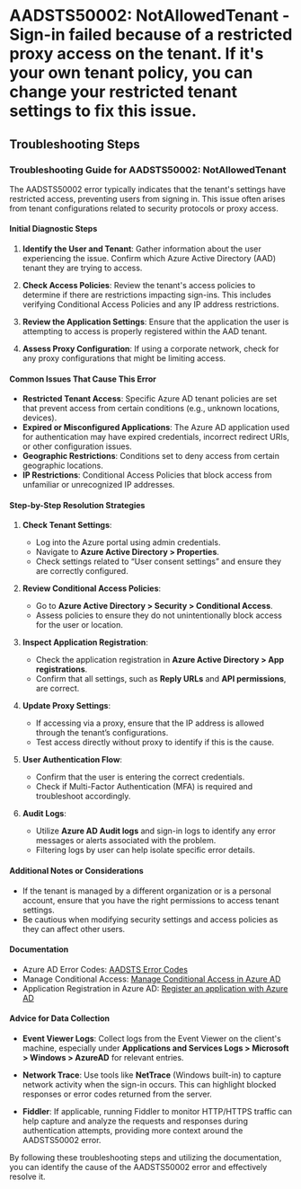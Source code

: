 
# AADSTS50002: NotAllowedTenant - Sign-in failed because of a restricted proxy access on the tenant. If it's your own tenant policy, you can change your restricted tenant settings to fix this issue.


## Troubleshooting Steps
### Troubleshooting Guide for AADSTS50002: NotAllowedTenant

The AADSTS50002 error typically indicates that the tenant's settings have restricted access, preventing users from signing in. This issue often arises from tenant configurations related to security protocols or proxy access.

#### Initial Diagnostic Steps
1. **Identify the User and Tenant**: Gather information about the user experiencing the issue. Confirm which Azure Active Directory (AAD) tenant they are trying to access.
   
2. **Check Access Policies**: Review the tenant's access policies to determine if there are restrictions impacting sign-ins. This includes verifying Conditional Access Policies and any IP address restrictions.

3. **Review the Application Settings**: Ensure that the application the user is attempting to access is properly registered within the AAD tenant.

4. **Assess Proxy Configuration**: If using a corporate network, check for any proxy configurations that might be limiting access.

#### Common Issues That Cause This Error
- **Restricted Tenant Access**: Specific Azure AD tenant policies are set that prevent access from certain conditions (e.g., unknown locations, devices).
- **Expired or Misconfigured Applications**: The Azure AD application used for authentication may have expired credentials, incorrect redirect URIs, or other configuration issues.
- **Geographic Restrictions**: Conditions set to deny access from certain geographic locations.
- **IP Restrictions**: Conditional Access Policies that block access from unfamiliar or unrecognized IP addresses.

#### Step-by-Step Resolution Strategies
1. **Check Tenant Settings**:
    - Log into the Azure portal using admin credentials.
    - Navigate to **Azure Active Directory > Properties**.
    - Check settings related to “User consent settings” and ensure they are correctly configured.

2. **Review Conditional Access Policies**:
    - Go to **Azure Active Directory > Security > Conditional Access**.
    - Assess policies to ensure they do not unintentionally block access for the user or location.

3. **Inspect Application Registration**:
    - Check the application registration in **Azure Active Directory > App registrations**.
    - Confirm that all settings, such as **Reply URLs** and **API permissions**, are correct.

4. **Update Proxy Settings**:
    - If accessing via a proxy, ensure that the IP address is allowed through the tenant’s configurations.
    - Test access directly without proxy to identify if this is the cause.

5. **User Authentication Flow**:
    - Confirm that the user is entering the correct credentials.
    - Check if Multi-Factor Authentication (MFA) is required and troubleshoot accordingly.

6. **Audit Logs**:
    - Utilize **Azure AD Audit logs** and sign-in logs to identify any error messages or alerts associated with the problem.
    - Filtering logs by user can help isolate specific error details.

#### Additional Notes or Considerations
- If the tenant is managed by a different organization or is a personal account, ensure that you have the right permissions to access tenant settings.
- Be cautious when modifying security settings and access policies as they can affect other users.

#### Documentation
- Azure AD Error Codes: [AADSTS Error Codes](https://docs.microsoft.com/en-us/azure/active-directory/develop/reference-aadsts-error-codes)
- Manage Conditional Access: [Manage Conditional Access in Azure AD](https://docs.microsoft.com/en-us/azure/active-directory/conditional-access/)
- Application Registration in Azure AD: [Register an application with Azure AD](https://docs.microsoft.com/en-us/azure/active-directory/develop/quickstart-register-app)

#### Advice for Data Collection
- **Event Viewer Logs**: Collect logs from the Event Viewer on the client's machine, especially under **Applications and Services Logs > Microsoft > Windows > AzureAD** for relevant entries.
  
- **Network Trace**: Use tools like **NetTrace** (Windows built-in) to capture network activity when the sign-in occurs. This can highlight blocked responses or error codes returned from the server.
  
- **Fiddler**: If applicable, running Fiddler to monitor HTTP/HTTPS traffic can help capture and analyze the requests and responses during authentication attempts, providing more context around the AADSTS50002 error.

By following these troubleshooting steps and utilizing the documentation, you can identify the cause of the AADSTS50002 error and effectively resolve it.